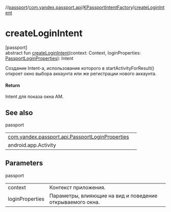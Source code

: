 //[passport](../../../index.md)/[com.yandex.passport.api](../index.md)/[KPassportIntentFactory](index.md)/[createLoginIntent](create-login-intent.md)

# createLoginIntent

[passport]\
abstract fun [createLoginIntent](create-login-intent.md)(context: Context, loginProperties: [PassportLoginProperties](../-passport-login-properties/index.md)): Intent

Создание Intent-а, использование которого в startActivityForResult() откроет окно выбора аккаунта или же регистрации нового аккаунта.

#### Return

Intent для показа окна АМ.

## See also

passport

| | |
|---|---|
| [com.yandex.passport.api.PassportLoginProperties](../-passport-login-properties/index.md) |  |
| android.app.Activity |  |

## Parameters

passport

| | |
|---|---|
| context | Контекст приложения. |
| loginProperties | Параметры, влияющие на вид и поведение открываемого окна. |
